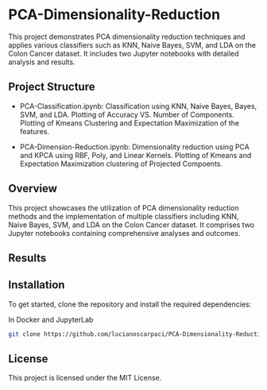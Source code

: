 # PCA-Dimensionality-Reduction
This project demonstrates PCA dimensionality reduction techniques and applies various classifiers such as KNN, Naive Bayes, SVM, and LDA on the Colon Cancer dataset. It includes two Jupyter notebooks with detailed analysis and results.

## Project Structure
- PCA-Classification.ipynb: Classification using KNN, Naive Bayes, Bayes, SVM, and LDA. Plotting of Accuracy VS. Number of Components. Plotting of Kmeans Clustering and Expectation Maximization of the features.

- PCA-Dimension-Reduction.ipynb: Dimensionality reduction using PCA and KPCA using RBF, Poly, and Linear Kernels. Plotting of Kmeans and Expectation Maximization clustering of Projected Compoents.

## Overview
This project showcases the utilization of PCA dimensionality reduction methods and the implementation of multiple classifiers including KNN, Naive Bayes, SVM, and LDA on the Colon Cancer dataset. It comprises two Jupyter notebooks containing comprehensive analyses and outcomes. 


## Results


## Installation
To get started, clone the repository and install the required dependencies:

In Docker and JupyterLab

```bash
git clone https://github.com/lucianoscarpaci/PCA-Dimensionality-Reduction.git
```

## License
This project is licensed under the MIT License.
